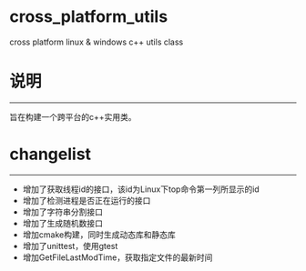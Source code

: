 # cross_platform_utils
cross platform linux &amp; windows c++ utils class

# 说明
---

旨在构建一个跨平台的c++实用类。

# changelist
---

- 增加了获取线程id的接口，该id为Linux下top命令第一列所显示的id
- 增加了检测进程是否正在运行的接口
- 增加了字符串分割接口
- 增加了生成随机数接口
- 增加cmake构建，同时生成动态库和静态库
- 增加了unittest，使用gtest
- 增加GetFileLastModTime，获取指定文件的最新时间
